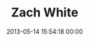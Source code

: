 ---
title: "Zach White"
date: 2013-05-14 15:54:18 00:00
permalink: /xakqri
twitter: ""
likes: [1888]
id: 1973
gravatar: "http://www.gravatar.com/avatar/a725679e30354d633c6aa127f050344c"
---